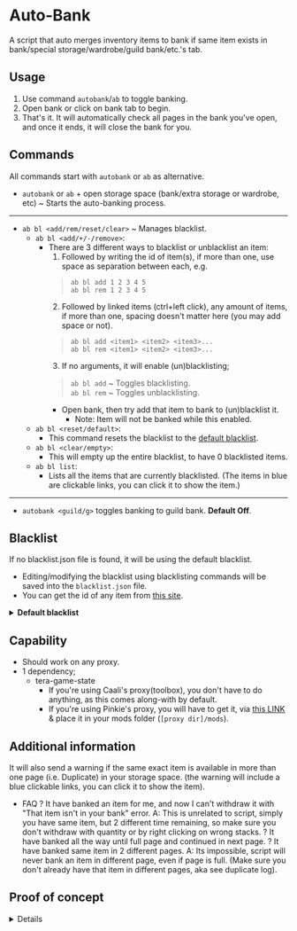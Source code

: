 # Auto-Bank
  A script that auto merges inventory items to bank if same item exists in bank/special storage/wardrobe/guild bank/etc.'s tab.

## Usage
  1. Use command `autobank`/`ab` to toggle banking.
  2. Open bank or click on bank tab to begin.
  3. That's it. It will automatically check all pages in the bank you've open, and once it ends, it will close the bank for you.

## Commands
  All commands start with `autobank` or `ab` as alternative.

  - `autobank` or `ab` + open storage space (bank/extra storage or wardrobe, etc) ~ Starts the auto-banking process.
  ---
  - `ab bl <add/rem/reset/clear>` ~ Manages blacklist.
    * `ab bl <add/+/-/remove>`:
      - There are 3 different ways to blacklist or unblacklist an item:
        1. Followed by writing the id of item(s), if more than one, use space as separation between each, e.g.
          > `ab bl add 1 2 3 4 5`<br>`ab bl rem 1 2 3 4 5`
        2. Followed by linked items (ctrl+left click), any amount of items, if more than one, spacing doesn't matter here (you may add space or not).
          > `ab bl add <item1> <item2> <item3>...`<br>`ab bl rem <item1> <item2> <item3>...`
        3. If no arguments, it will enable (un)blacklisting;
          > `ab bl add` ~ Toggles blacklisting.<br>`ab bl rem` ~ Toggles unblacklisting.
          - Open bank, then try add that item to bank to (un)blacklist it.
            * Note: Item will not be banked while this enabled.
    * `ab bl <reset/default>`:
      - This command resets the blacklist to the [default blacklist](#Blacklist).
    * `ab bl <clear/empty>`:
      - This will empty up the entire blacklist, to have 0 blacklisted items.
    * `ab bl list`:
      - Lists all the items that are currently blacklisted. (The items in blue are clickable links, you can click it to show the item.)
  ---
  - `autobank <guild/g>` toggles banking to guild bank. **Default Off**. 

## Blacklist
  If no blacklist.json file is found, it will be using the default blacklist.
  - Editing/modifying the blacklist using blacklisting commands will be saved into the `blacklist.json` file.
  - You can get the id of any item from [this site](https://teralore.com/en/).
  <details>
    <summary><b>Default blacklist</b></summary>
  
  - ID: 112     - [Rejuvenation Potion](https://teralore.com/en/item/112)
  - ID: 114     - [Valkyon Health Potion](https://teralore.com/en/item/114)
  - ID: 116     - [Health Potion](https://teralore.com/en/item/116)
  - ID: 194     - [Scroll of Rapid Resurrection](https://teralore.com/en/item/194)
  - ID: 130     - [Divine Infusion](https://teralore.com/en/item/130)
  - ID: 444     - [[Legacy] Bravery Potion](https://teralore.com/en/item/444)
  - ID: 6552    - [Prime Recovery Potable](https://teralore.com/en/item/6552)
  - ID: 6553    - [Superior Recovery Potable](https://teralore.com/en/item/6553)
  - ID: 6562    - [Prime Replenishment Potable](https://teralore.com/en/item/6562)
  - ID: 6563    - [Superior Replenishment Potable](https://teralore.com/en/item/6563)
  - ID: 9310    - [Veteran's HP Potion](https://teralore.com/en/item/9310)
  - ID: 9311    - [Veteran's MP Potion](https://teralore.com/en/item/9311)
  - ID: 60260   - [Goddess's Blessing](https://teralore.com/en/item/60260)
  - ID: 70000   - [Complete Crystalbind](https://teralore.com/en/item/70000)
  - ID: 80081   - [Lein's Dark Root Beer](https://teralore.com/en/item/80081)
  - ID: 80095   - [Federation Supply: Rejuvenation Potion](https://teralore.com/en/item/80095)
  - ID: 81209   - [Friendly Feast](https://teralore.com/en/item/81209)
  - ID: 150532  - [Strong Bravery Potion](https://teralore.com/en/item/150532)
  - ID: 150533  - [Strong Bravery Potion](https://teralore.com/en/item/150533)
  - ID: 150534  - [Strong Canephora Potion](https://teralore.com/en/item/150534)
  - ID: 150535  - [Strong Canephora Potion](https://teralore.com/en/item/150535)
  - ID: 150542  - [Bravery Potion](https://teralore.com/en/item/150542)
  - ID: 151643  - [Elleon's Mark of Valor](https://teralore.com/en/item/151643)
  - ID: 155324  - [Goddess's Blessing](https://teralore.com/en/item/155324)
  - ID: 160322  - [Goddess's Blessing](https://teralore.com/en/item/160322)
  - ID: 167001  - [Canephora Potion](https://teralore.com/en/item/167001)
  - ID: 177131  - [Pet Treat](https://teralore.com/en/item/177131)
  - ID: 177132  - [Pet Food](https://teralore.com/en/item/177132)
  - ID: 177133  - [Pet Snack](https://teralore.com/en/item/177133)
  - ID: 200529  - [Goddess's Blessing](https://teralore.com/en/item/200529)
  - ID: 200922  - [Superior Noctenium Elixir](https://teralore.com/en/item/200922)
  - ID: 200999  - [Prime Battle Solution](https://teralore.com/en/item/200999)
  - ID: 201957  - [Eren's Key](https://teralore.com/en/item/201957)
  - ID: 201958  - [Eren's Key](https://teralore.com/en/item/201958)
  - ID: 202015  - [Bravery Potion](https://teralore.com/en/item/202015)
  - ID: 206049  - [Puppy Figurine](https://teralore.com/en/item/206049)
  - ID: 206050  - [Piglet Figurine](https://teralore.com/en/item/206050)
  - ID: 206051  - [Popori Figurine](https://teralore.com/en/item/206051)
  </details>

## Capability
  * Should work on any proxy.
  * 1 dependency;
    - tera-game-state
      - If you're using Caali's proxy(toolbox), you don't have to do anything, as this comes along-with by default.
      - If you're using Pinkie's proxy, you will have to get it, via [this LINK](https://github.com/tera-mods-forks/tera-game-state) & place it in your mods folder (`[proxy dir]/mods`).

## Additional information
  It will also send a warning if the same exact item is available in more than one page (i.e. Duplicate) in your storage space. (the warning will include a blue clickable links, you can click it to show the item).

  * FAQ
    ? It have banked an item for me, and now I can't withdraw it with "That item isn't in your bank" error.
    A: This is unrelated to script, simply you have same item, but 2 different time remaining, so make sure you don't withdraw with quantity or by right clicking on wrong stacks.
    ? It have banked all the way until full page and continued in next page.
    ? It have banked same item in 2 different pages.
    A: Its impossible, script will never bank an item in different page, even if page is full. (Make sure you don't already have that item in different pages, aka see duplicate log).

## Proof of concept
  <details>

![img](https://i.imgur.com/Pq25apV.gif)
  </details>